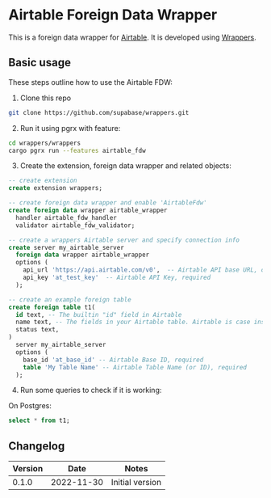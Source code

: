 # Airtable Foreign Data Wrapper

This is a foreign data wrapper for [Airtable](https://airtable.com/). It is developed using [Wrappers](https://github.com/supabase/wrappers).

## Basic usage

These steps outline how to use the Airtable FDW:

1. Clone this repo

```bash
git clone https://github.com/supabase/wrappers.git
```

2. Run it using pgrx with feature:

```bash
cd wrappers/wrappers
cargo pgrx run --features airtable_fdw
```

3. Create the extension, foreign data wrapper and related objects:

```sql
-- create extension
create extension wrappers;

-- create foreign data wrapper and enable 'AirtableFdw'
create foreign data wrapper airtable_wrapper
  handler airtable_fdw_handler
  validator airtable_fdw_validator;

-- create a wrappers Airtable server and specify connection info
create server my_airtable_server
  foreign data wrapper airtable_wrapper
  options (
    api_url 'https://api.airtable.com/v0',  -- Airtable API base URL, optional
    api_key 'at_test_key'  -- Airtable API Key, required
  );

-- create an example foreign table
create foreign table t1(
  id text, -- The builtin "id" field in Airtable
  name text, -- The fields in your Airtable table. Airtable is case insensitive so capitalization does not matter.
  status text,
)
  server my_airtable_server
  options (
    base_id 'at_base_id' -- Airtable Base ID, required
    table 'My Table Name' -- Airtable Table Name (or ID), required
  );
```

4. Run some queries to check if it is working:

On Postgres:

```sql
select * from t1;
```

## Changelog

| Version | Date       | Notes                                                |
| ------- | ---------- | ---------------------------------------------------- |
| 0.1.0   | 2022-11-30 | Initial version                                      |
